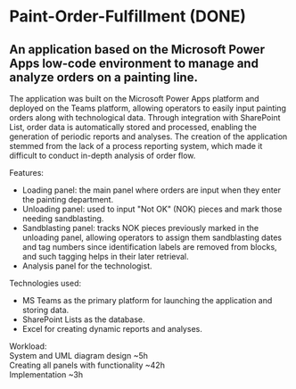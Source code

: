 # Paint-Order-Fulfillment (DONE)
An application based on the Microsoft Power Apps low-code environment to manage and analyze orders on a painting line.
----------------------------------------------------------------------------------------------------------------------------------------------------------------------------------------------------------------------
The application was built on the Microsoft Power Apps platform and deployed on the Teams platform, allowing operators to easily input painting orders along with technological data. Through integration with SharePoint List, order data is automatically stored and processed, enabling the generation of periodic reports and analyses. The creation of the application stemmed from the lack of a process reporting system, which made it difficult to conduct in-depth analysis of order flow.

Features:
- Loading panel: the main panel where orders are input when they enter the painting department.
- Unloading panel: used to input "Not OK" (NOK) pieces and mark those needing sandblasting.
- Sandblasting panel: tracks NOK pieces previously marked in the unloading panel, allowing operators to assign them sandblasting dates and tag numbers since identification labels are removed from blocks, and such tagging helps in their later retrieval.
- Analysis panel for the technologist.

Technologies used:
- MS Teams as the primary platform for launching the application and storing data.
- SharePoint Lists as the database.
- Excel for creating dynamic reports and analyses.

Workload:  
System and UML diagram design ~5h  
Creating all panels with functionality ~42h  
Implementation ~3h  
